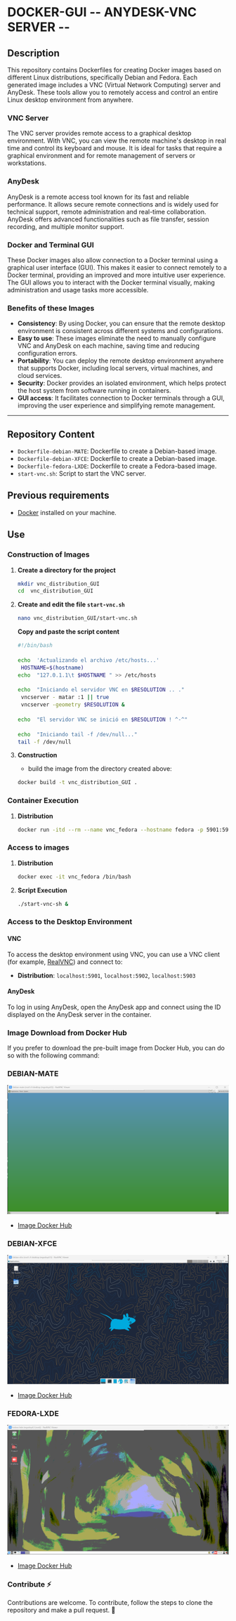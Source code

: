 # DOCKER-GUI -- ANYDESK-VNC SERVER --

## Description

This repository contains Dockerfiles for creating Docker images based on different Linux distributions, specifically Debian and Fedora. Each generated image includes a VNC (Virtual Network Computing) server and AnyDesk. These tools allow you to remotely access and control an entire Linux desktop environment from anywhere.

### VNC Server

The VNC server provides remote access to a graphical desktop environment. With VNC, you can view the remote machine's desktop in real time and control its keyboard and mouse. It is ideal for tasks that require a graphical environment and for remote management of servers or workstations.

### AnyDesk

AnyDesk is a remote access tool known for its fast and reliable performance. It allows secure remote connections and is widely used for technical support, remote administration and real-time collaboration. AnyDesk offers advanced functionalities such as file transfer, session recording, and multiple monitor support.

### Docker and Terminal GUI

These Docker images also allow connection to a Docker terminal using a graphical user interface (GUI). This makes it easier to connect remotely to a Docker terminal, providing an improved and more intuitive user experience. The GUI allows you to interact with the Docker terminal visually, making administration and usage tasks more accessible.

### Benefits of these Images

- **Consistency**: By using Docker, you can ensure that the remote desktop environment is consistent across different systems and configurations.
- **Easy to use**: These images eliminate the need to manually configure VNC and AnyDesk on each machine, saving time and reducing configuration errors.
- **Portability**: You can deploy the remote desktop environment anywhere that supports Docker, including local servers, virtual machines, and cloud services.
- **Security**: Docker provides an isolated environment, which helps protect the host system from software running in containers.
- **GUI access**: It facilitates connection to Docker terminals through a GUI, improving the user experience and simplifying remote management.

---

## Repository Content

- `Dockerfile-debian-MATE`: Dockerfile to create a Debian-based image.
- `Dockerfile-debian-XFCE`: Dockerfile to create a Debian-based image.
- `Dockerfile-fedora-LXDE`: Dockerfile to create a Fedora-based image.
- `start-vnc.sh`: Script to start the VNC server.

## Previous requirements

- [Docker](https://www.docker.com/get-started) installed on your machine.

## Use

### Construction of Images

1. **Create a directory for the project**

    ```sh
    mkdir vnc_distribution_GUI
    cd  vnc_distribution_GUI
    ```
2.  **Create and edit the file `start-vnc.sh`**

    ```sh
    nano vnc_distribution_GUI/start-vnc.sh
    ```

    **Copy and paste the script content**

    ```sh
    #!/bin/bash 

    echo  'Actualizando el archivo /etc/hosts...'
     HOSTNAME=$(hostname) 
    echo  "127.0.1.1\t $HOSTNAME " >> /etc/hosts 
    
    echo  "Iniciando el servidor VNC en $RESOLUTION .. ."
     vncserver - matar :1 || true
     vncserver -geometry $RESOLUTION & 
    
    echo  "El servidor VNC se inició en $RESOLUTION ! ^-^" 
    
    echo  "Iniciando tail -f /dev/null..." 
    tail -f /dev/null
    ```

3. **Construction**
   * build the image from the directory created above:
    ```sh
    docker build -t vnc_distribution_GUI .
    ```

### Container Execution

1. **Distribution**
    ```sh
    docker run -itd --rm --name vnc_fedora --hostname fedora -p 5901:5901 vnc_fedora_lxde
    ```

### Access to images

1. **Distribution**
    ```sh
    docker exec -it vnc_fedora /bin/bash
    ```
2. **Script Execution**
    ```sh
    ./start-vnc-sh &
    ```
### Access to the Desktop Environment

#### VNC

To access the desktop environment using VNC, you can use a VNC client (for example, [RealVNC](https://www.realvnc.com/en/connect/download/viewer/)) and connect to:

- **Distribution**: `localhost:5901`, `localhost:5902`, `localhost:5903`

#### AnyDesk

To log in using AnyDesk, open the AnyDesk app and connect using the ID displayed on the AnyDesk server in the container.

### Image Download from Docker Hub

If you prefer to download the pre-built image from Docker Hub, you can do so with the following command:

### DEBIAN-MATE
![Conexión VNC](./images/debian2.png)

- [Image Docker Hub](https://hub.docker.com/repository/docker/mgodoyd/vnc_debian_mate)

### DEBIAN-XFCE
![Conexión VNC](./images/debian.png)

- [Image Docker Hub](https://hub.docker.com/repository/docker/mgodoyd/vnc_debian_xfce)

### FEDORA-LXDE
![Conexión VNC](./images/fedora.png)

- [Image Docker Hub](https://hub.docker.com/repository/docker/mgodoyd/vnc_fedora_lxde)


### Contribute ⚡
Contributions are welcome. To contribute, follow the steps to clone the repository and make a pull request. 🚀


